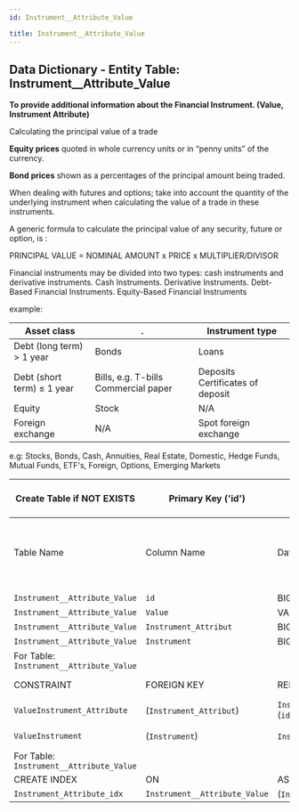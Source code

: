```yaml
---
id: Instrument__Attribute_Value

title: Instrument__Attribute_Value
---
```


## Data Dictionary - Entity Table: Instrument__Attribute_Value

**To provide additional information about the Financial Instrument. (Value, Instrument Attribute)**

Calculating the principal value of a trade

**Equity prices** quoted in whole currency units or in “penny units” of the currency.

**Bond prices** shown as a percentages of the principal amount being traded.

When dealing with futures and options; take into account the quantity of the underlying instrument when calculating the value of a trade in these instruments.

A generic formula to calculate the principal value of any security, future or option, is :

PRINCIPAL VALUE = NOMINAL AMOUNT x PRICE x MULTIPLIER/DIVISOR

Financial instruments may be divided into two types: cash instruments and derivative instruments.
Cash Instruments.
Derivative Instruments.
Debt-Based Financial Instruments.
Equity-Based Financial Instruments

example:

|Asset class|.|Instrument type
|---|---|---|
|Debt (long term) > 1 year |Bonds	|Loans|
|Debt (short term) ≤ 1 year |Bills, e.g. T-bills Commercial paper| Deposits Certificates of deposit|
|Equity	|Stock|	N/A|
|Foreign exchange	|N/A	|Spot foreign exchange|

e.g: Stocks, Bonds, Cash, Annuities, Real Estate, Domestic, Hedge Funds, Mutual Funds, ETF's, Foreign, Options, Emerging Markets


| Create Table if NOT EXISTS| Primary Key ('id')|.|ENGINE = InnoDB|.|
|---|---|---|---|---|
|Table Name |Column Name|Data Type|PK Primary Key, NN-Not Null, Null|.|
||
|`Instrument__Attribute_Value`|`id`|BIGINT(12)|PK, NN|.|
|`Instrument__Attribute_Value`|`Value`|VARCHAR(45)|NULL|.|
|`Instrument__Attribute_Value`|`Instrument_Attribut`|BIGINT(12)|NULL|.|
|`Instrument__Attribute_Value`|`Instrument`|BIGINT(12)|NULL|.|
|For Table: `Instrument__Attribute_Value`|
|CONSTRAINT|FOREIGN KEY|REFERENCES|ON DELETE|ON UPDATE|
|`ValueInstrument_Attribute`|(`Instrument_Attribut`)|`Instrument__Attribute_Definition` (`id`)| NO ACTION|NO ACTION|
|`ValueInstrument`|(`Instrument`)|`Instrument` (`id`)| NO ACTION|NO ACTION|
|For Table: `Instrument__Attribute_Value`|
|CREATE INDEX|ON|ASC|VISABLE|.|
|`Instrument_Attribute_idx`|`Instrument__Attribute_Value`| (`Instrument_Attribut` ASC)| VISIBLE|.|
